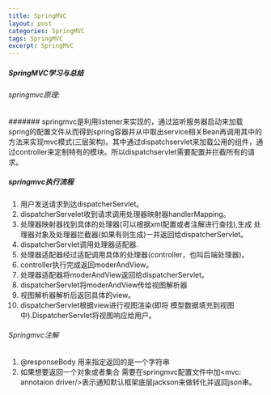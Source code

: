 ```yaml
---
title: SpringMVC
layout: post
categories: SpringMVC
tags: SpringMVC
excerpt: SpringMVC
---
```

##### SpringMVC学习与总结
###### springmvc原理:   
####### springmvc是利用listener来实现的，通过监听服务器启动来加载spring的配置文件从而得到spring容器并从中取出service相关Bean再调用其中的方法来实现mvc模式(三层架构)。其中通过dispatchservlet来加载公用的组件，通过controller来定制特有的模块。所以dispatchservlet需要配置并拦截所有的请求。
##### springmvc执行流程   
1. 用户发送请求到达dispatcherServlet。   
2. dispatcherServelet收到请求调用处理器映射器handlerMapping。   
3. 处理器映射器找到具体的处理器(可以根据xml配置或者注解进行查找),生成 处理器对象及处理器拦截器(如果有则生成)一并返回给dispatcherServlet。      
4. dispatcherServlet调用处理器适配器.   
5. 处理器适配器经过适配调用具体的处理器(controller，也叫后端处理器)。   
6. controller执行完成返回moderAndView。   
7. 处理器适配器将moderAndView返回给dispatcherServlet。       
8. dispatcherServlet将moderAndView传给视图解析器   
9. 视图解析器解析后返回具体的view。   
10. dispatcherServlet根据view进行视图渲染(即将 模型数据填充到视图中).DispatcherServlet将视图响应给用户。   
###### Springmvc注解   
1. @responseBody 用来指定返回的是一个字符串   
2. 如果想要返回一个对象或者集合 需要在springmvc配置文件中加<mvc: annotaion driver/>表示通知默认框架底层jackson来做转化并返回json串。   
   

